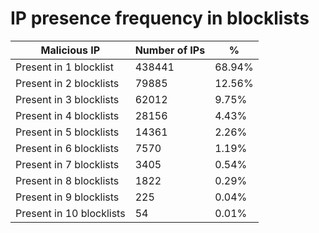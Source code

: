 # IP presence frequency in blocklists
| Malicious IP | Number of IPs | % |
|----|----|----|
| Present in 1 blocklist | 438441 | 68.94% |
| Present in 2 blocklists | 79885 | 12.56% |
| Present in 3 blocklists | 62012 | 9.75% |
| Present in 4 blocklists | 28156 | 4.43% |
| Present in 5 blocklists | 14361 | 2.26% |
| Present in 6 blocklists | 7570 | 1.19% |
| Present in 7 blocklists | 3405 | 0.54% |
| Present in 8 blocklists | 1822 | 0.29% |
| Present in 9 blocklists | 225 | 0.04% |
| Present in 10 blocklists | 54 | 0.01% |
